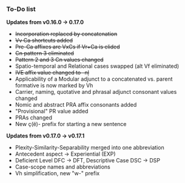 ### To-Do list

 **Updates from v0.16.0 -> 0.17.0** 
 
 - ~~Incorporation replaced by concatenation~~
 - ~~Vv Ca shortcuts added~~
 - ~~Pre-Ca affixes are VxCs if Vr+Ca is elided~~
 - ~~Cn pattern 3 eliminated~~
 - ~~Pattern 2 and 3 Cn values changed~~
 - Spatio-temporal and Relational cases swapped (alt Vf eliminated)
 - ~~IVE affix value changed to -nļ~~
 - Applicability of a Modular adjunct to a concatenated vs. parent formative is now marked by Vh
 - Carrier, naming, quotative and phrasal adjunct consonant values changed
 - Nomic and abstract PRA affix consonants added
 - "Provisional" PR value added
 - PRAs changed
 - New ç(ë)- prefix for starting a new sentence
 
 **Updates from v0.17.0 -> v0.17.1**
 
 - Plexity-Similarity-Separability merged into one abbreviation
 - Antecedent aspect -> Experiential (EXP)
 - Deficient Level DFC -> DFT, Descriptive Case DSC -> DSP
 - Case-scope names and abbreviations
 - Vh simplification, new "w-" prefix